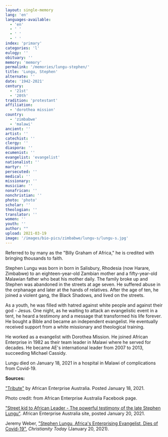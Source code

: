 ```yaml
---
layout: single-memory
lang: 'en'
languages-available:
  - 'en'
  - ' '
  - ' '
  - ' '
index: 'primary'
categories: 'l'
eulogy: ''
obituary: ''
memory: 'memory'
permalink: '/memories/lungu-stephen/'
title: 'Lungu, Stephen'
alternate: ''
date: '1942-2021'
century:
  - '21st'
  - '20th'                   
tradition: 'protestant'                       
affiliation:
  - 'dorothea mission'
country:
  - 'zimbabwe'
  - 'malawi'
ancient: ''
artist: ''
catechist: ''
clergy: ''
diaspora: ''
ecumenist: ''
evangelist: 'evangelist'
nationalist: ''
martyr: ''
persecuted: ''
medical: ''
missionary: ''
musician: ''
nonafrican: ''
nonchristian: ''
photo: 'photo'
scholar: ''
theologian: ''
translator: ''
women: ''
youth: ''
author: ""
upload: 2021-03-19
image: '/images/bio-pics/zimbabwe/lungu-s/lungu-s.jpg'
---
```

Referred to by many as the "Billy Graham of Africa," he is credited with bringing thousands to faith.

Stephen Lungu was born in born in Salisbury, Rhodesia (now Harare, Zimbabwe) to an eighteen-year-old Zambian mother and a fifty-year-old Malawian father who beat his mother daily. The family broke up and Stephen was abandoned in the streets at age seven. He suffered abuse in the orphanage and later at the hands of relatives. After the age of ten, he joined a violent gang, the Black Shadows, and lived on the streets.

As a youth, he was filled with hatred against white people and against their god - Jesus. One night, as he waiting to attack an evangelistic event in a tent, he heard a testimony and a message that transformed his life forever. He bought a Bible and became an independent evangelist. He eventually received support from a white missionary and theological training.

He worked as a evangelist with Dorothea Mission. He joined African Enterprise in 1982 as their team leader in Malawi where he served for decades. He became AE's international leader from 2007 to 2013, succeeding Michael Cassidy.

Lungu died on January 18, 2021 in a hospital in Malawi of complications from Covid-19.


**Sources:**

["Tribute"](https://www.facebook.com/aeaustralia/posts/10158791411328744) by African Enterprise Australia. Posted January 18, 2021.

Photo credit: from African Enterprise Australia Facebook page.

["Street kid to African Leader - The powerful testimony of the late Stephen Lungu"](https://africanenterprise.com.au/stephen-lungu/stephenlungutestimony/). African Enterprise Australia site, posted January 20, 2021.

Jeremy Weber, ["Stephen Lungu, Africa's Enterprising Evangelist, Dies of Covid-19"](https://www.christianitytoday.com/news/2021/january/died-stephen-lungu-african-enterprise-malawi-covid-19-ae.html), *Christianity Today* (January 20, 2021).
